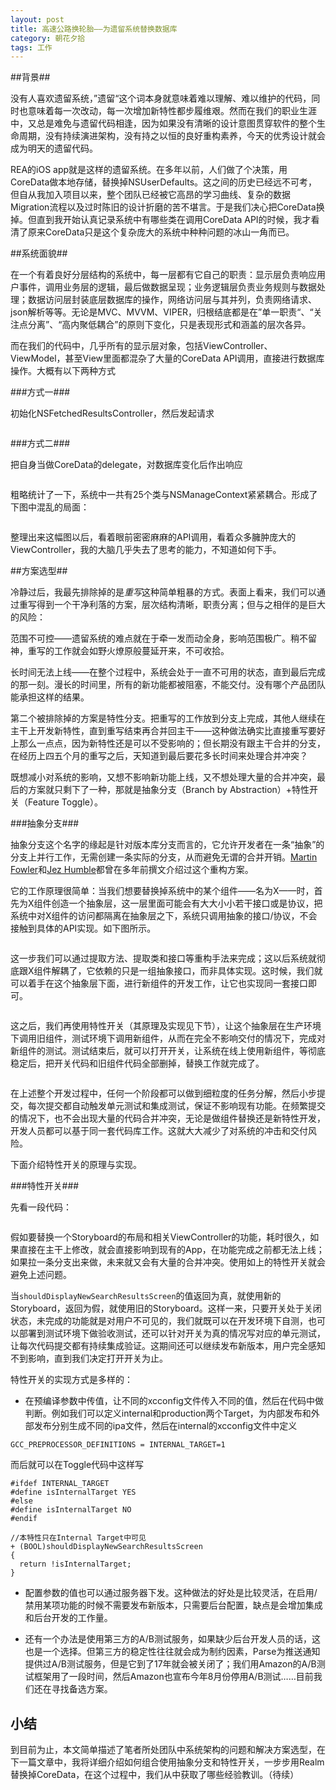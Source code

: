 ```yaml
---
layout: post
title: 高速公路换轮胎——为遗留系统替换数据库
category: 朝花夕拾
tags: 工作
---
```



##背景##

没有人喜欢遗留系统，”遗留“这个词本身就意味着难以理解、难以维护的代码，同时也意味着每一次改动，每一次增加新特性都步履维艰。然而在我们的职业生涯中，又总是难免与遗留代码相逢，因为如果没有清晰的设计意图贯穿软件的整个生命周期，没有持续演进架构，没有持之以恒的良好重构素养，今天的优秀设计就会成为明天的遗留代码。

REA的iOS app就是这样的遗留系统。在多年以前，人们做了个决策，用CoreData做本地存储，替换掉NSUserDefaults。这之间的历史已经远不可考，但自从我加入项目以来，整个团队已经被它高昂的学习曲线、复杂的数据Migration流程以及过时陈旧的设计折磨的苦不堪言。于是我们决心把CoreData换掉。但直到我开始认真记录系统中有哪些类在调用CoreData API的时候，我才看清了原来CoreData只是这个复杂庞大的系统中种种问题的冰山一角而已。

##系统面貌##

在一个有着良好分层结构的系统中，每一层都有它自己的职责：显示层负责响应用户事件，调用业务层的逻辑，最后做数据呈现；业务逻辑层负责业务规则与数据处理；数据访问层封装底层数据库的操作，网络访问层与其并列，负责网络请求、json解析等等。无论是MVC、MVVM、VIPER，归根结底都是在”单一职责“、“关注点分离”、“高内聚低耦合”的原则下变化，只是表现形式和涵盖的层次各异。

而在我们的代码中，几乎所有的显示层对象，包括ViewController、ViewModel，甚至View里面都混杂了大量的CoreData API调用，直接进行数据库操作。大概有以下两种方式

###方式一###

初始化NSFetchedResultsController，然后发起请求

<img src="/assets/images/method_1.png" alt="">

###方式二###

把自身当做CoreData的delegate，对数据库变化后作出响应

<img src="/assets/images/method_2.png" alt="">

粗略统计了一下，系统中一共有25个类与NSManageContext紧紧耦合。形成了下图中混乱的局面：

<img src="/assets/images/legacy_structure.png" alt="">

整理出来这幅图以后，看着眼前密密麻麻的API调用，看着众多臃肿庞大的ViewController，我的大脑几乎失去了思考的能力，不知道如何下手。

##方案选型##

冷静过后，我最先排除掉的是*重写*这种简单粗暴的方式。表面上看来，我们可以通过重写得到一个干净利落的方案，层次结构清晰，职责分离；但与之相伴的是巨大的风险：

范围不可控——遗留系统的难点就在于牵一发而动全身，影响范围极广。稍不留神，重写的工作就会如野火燎原般蔓延开来，不可收拾。

长时间无法上线——在整个过程中，系统会处于一直不可用的状态，直到最后完成的那一刻。漫长的时间里，所有的新功能都被阻塞，不能交付。没有哪个产品团队能承担这样的结果。

第二个被排除掉的方案是特性分支。把重写的工作放到分支上完成，其他人继续在主干上开发新特性，直到重写结束再合并回主干——这种做法确实比直接重写要好上那么一点点，因为新特性还是可以不受影响的；但长期没有跟主干合并的分支，在经历上四五个月的重写之后，天知道到最后要花多长时间来处理合并冲突？

既想减小对系统的影响，又想不影响新功能上线，又不想处理大量的合并冲突，最后的方案就只剩下了一种，那就是抽象分支（Branch by Abstraction）+特性开关（Feature Toggle）。

###抽象分支###

抽象分支这个名字的缘起是针对版本库分支而言的，它允许开发者在一条“抽象”的分支上并行工作，无需创建一条实际的分支，从而避免无谓的合并开销。[Martin Fowler](http://martinfowler.com/bliki/BranchByAbstraction.html)和[Jez Humble](http://continuousdelivery.com/2011/05/make-large-scale-changes-incrementally-with-branch-by-abstraction/)都曾在多年前撰文介绍过这个重构方案。

它的工作原理很简单：当我们想要替换掉系统中的某个组件——名为X——时，首先为X组件创造一个抽象层，这一层里面可能会有大大小小若干接口或是协议，把系统中对X组件的访问都隔离在抽象层之下，系统只调用抽象的接口/协议，不会接触到具体的API实现。如下图所示。

<img src="/assets/images/branch_by_abstraction_1.png" alt="">

这一步我们可以通过提取方法、提取类和接口等重构手法来完成；这以后系统就彻底跟X组件解耦了，它依赖的只是一组抽象接口，而非具体实现。这时候，我们就可以着手在这个抽象层下面，进行新组件的开发工作，让它也实现同一套接口即可。

<img src="/assets/images/branch_by_abstraction_2.png" alt="">

这之后，我们再使用特性开关（其原理及实现见下节），让这个抽象层在生产环境下调用旧组件，测试环境下调用新组件，从而在完全不影响交付的情况下，完成对新组件的测试。测试结束后，就可以打开开关，让系统在线上使用新组件，等彻底稳定后，把开关代码和旧组件代码全部删掉，替换工作就完成了。

<img src="/assets/images/branch_by_abstraction_3.png" alt="">

在上述整个开发过程中，任何一个阶段都可以做到细粒度的任务分解，然后小步提交，每次提交都自动触发单元测试和集成测试，保证不影响现有功能。在频繁提交的情况下，也不会出现大量的代码合并冲突，无论是做组件替换还是新特性开发，开发人员都可以基于同一套代码库工作。这就大大减少了对系统的冲击和交付风险。

下面介绍特性开关的原理与实现。

###特性开关###

先看一段代码：

<img src="/assets/images/storyboard_toggle.png" alt="">

假如要替换一个Storyboard的布局和相关ViewController的功能，耗时很久，如果直接在主干上修改，就会直接影响到现有的App，在功能完成之前都无法上线；如果拉一条分支出来做，未来就又会有大量的合并冲突。使用如上的特性开关就会避免上述问题。

当`shouldDisplayNewSearchResultsScreen`的值返回为真，就使用新的Storyboard，返回为假，就使用旧的Storyboard。这样一来，只要开关处于关闭状态，未完成的功能就是对用户不可见的，我们就既可以在开发环境下自测，也可以部署到测试环境下做验收测试，还可以针对开关为真的情况写对应的单元测试，让每次代码提交都有持续集成验证。这期间还可以继续发布新版本，用户完全感知不到影响，直到我们决定打开开关为止。

特性开关的实现方式是多样的：

* 在预编译参数中传值，让不同的xcconfig文件传入不同的值，然后在代码中做判断。例如我们可以定义internal和production两个Target，为内部发布和外部发布分别生成不同的ipa文件，然后在internal的xcconfig文件中定义

```
GCC_PREPROCESSOR_DEFINITIONS = INTERNAL_TARGET=1
```

而后就可以在Toggle代码中这样写

```
#ifdef INTERNAL_TARGET
#define isInternalTarget YES
#else
#define isInternalTarget NO
#endif

//本特性只在Internal Target中可见
+ (BOOL)shouldDisplayNewSearchResultsScreen
{
  return !isInternalTarget;
}
```

* 配置参数的值也可以通过服务器下发。这种做法的好处是比较灵活，在启用/禁用某项功能的时候不需要发布新版本，只需要后台配置，缺点是会增加集成和后台开发的工作量。

* 还有一个办法是使用第三方的A/B测试服务，如果缺少后台开发人员的话，这也是一个选择。但第三方的稳定性往往就会成为制约因素，Parse为推送通知提供过A/B测试服务，但是它到了17年就会被关闭了；我们用Amazon的A/B测试框架用了一段时间，然后Amazon也宣布今年8月份停用A/B测试……目前我们还在寻找备选方案。

## 小结

到目前为止，本文简单描述了笔者所处团队中系统架构的问题和解决方案选型，在下一篇文章中，我将详细介绍如何组合使用抽象分支和特性开关，一步步用Realm替换掉CoreData，在这个过程中，我们从中获取了哪些经验教训。（待续）
